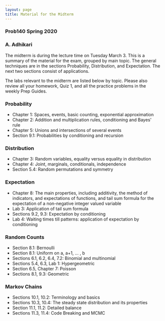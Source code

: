 ```yaml
---
layout: page
title: Material for the Midterm
---
```


### Prob140 Spring 2020 ###
### A. Adhikari ###

The midterm is during the lecture time on Tuesday March 3. This is a summary of the material for the exam, grouped by main topic. The general techniques are in the sections Probability, Distribution, and Expectation. The next two sections consist of applications. 

The labs relevant to the midterm are listed below by topic. Please also review all your homework, Quiz 1, and all the practice problems in the weekly Prep Guides.


### Probability ###
- Chapter 1: Spaces, events, basic counting, exponential approximation
- Chapter 2: Addition and multiplication rules, conditioning and Bayes' rule
- Chapter 5: Unions and intersections of several events
- Section 9.1: Probabilities by conditioning and recursion 


### Distribution ###
- Chapter 3: Random variables, equality versus equality in distribution
- Chapter 4: Joint, marginals, conditionals, independence
- Section 5.4: Random permutations and symmetry


### Expectation ###
- Chapter 8: The main properties, including additivity, the method of indicators, and expectations of functions, and tail sum formula for the expectation of a non-negative integer valued variable
- Lab 3: Application of tail sum formula
- Sections 9.2, 9.3: Expectation by conditioning
- Lab 4: Waiting times till patterns: application of expectation by conditioning


### Random Counts ###
- Section 8.1: Bernoulli
- Section 8.1: Uniform on a, a+1, ... , b
- Sections 6.1, 6.2, 6.4, 7.2: Binomial and multinomial
- Sections 5.4, 6.3, Lab 1: Hypergeometric
- Section 6.5, Chapter 7: Poisson
- Sections 8.1, 9.3: Geometric


### Markov Chains ###
- Sections 10.1, 10.2: Terminology and basics
- Sections 10.3, 10.4: The steady state distribution and its properties
- Section 11.1, 11.2: Detailed balance
- Sections 11.3, 11.4: Code Breaking and MCMC

